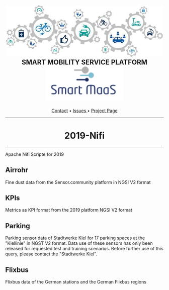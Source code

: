 <h2 align="center">
  <a href="https://smart-maas.eu/en/"><img src="https://github.com/SmartMaaS-Services/Transaction-Context-Manager/blob/main/docs/images/Header.jpeg" alt="Smart MaaS" width="500"></a>
  <br>
      SMART MOBILITY SERVICE PLATFORM
  <br>
  <a href="https://smart-maas.eu/en/"><img src="https://github.com/SmartMaaS-Services/Transaction-Context-Manager/blob/main/docs/images/Logos-Smart-MaaS.png" alt="Smart MaaS" width="250"></a>
  <br>
</h2>

<p align="center">
  <a href="mailto:info@smart-maas.eu">Contact</a> •
  <a href="https://github.com/SmartMaaS-Services/2019-Nifi/issues">Issues </a> •
  <a href="https://smart-maas.eu/en/">Project Page</a>
</p>


***

<h1 align="center">
  <a>
    2019-Nifi
  </a>
</h1>

***

Apache Nifi Scripte for 2019


## Airrohr

Fine dust data from the Sensor.community platform in NGSI V2 format

## KPIs

Metrics as KPI format from the 2019 platform NGSI V2 format

## Parking

Parking sensor data of Stadtwerke Kiel for 17 parking spaces at the "Kiellinie" in NGST V2 format.
Data use of these sensors has only been released for requested test and training scenarios.
Before further use of this query, please contact the "Stadtwerke Kiel".

## Flixbus

Flixbus data of the German stations and the German Flixbus regions
